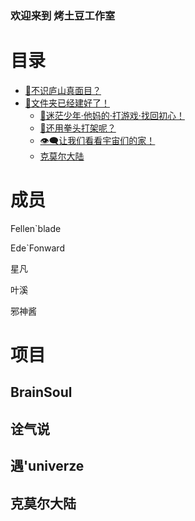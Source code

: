 ### 欢迎来到 烤土豆工作室

# 目录
- [🤣不识庐山真面目？](#成员)
- [🥲文件夹已经建好了！](#项目)
	- [🧠迷茫少年·他妈的·打游戏·找回初心！](#Brainsoul)
	- [👊还用拳头打架呢？](#诠气说)
	- [👁️‍🗨️让我们看看宇宙们的家！](#遇'univerze)
	- [克莫尔大陆](#克莫尔大陆)

# 成员

Fellen`blade

Ede`Fonward

星凡

叶溪

邪神酱

# 项目
## BrainSoul
## 诠气说
## 遇'univerze
## 克莫尔大陆
